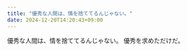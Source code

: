 ```yaml
---
title: "優秀な人間は、情を捨ててるんじゃない。"
date: 2024-12-20T14:20:43+09:00
---
```

優秀な人間は、情を捨ててるんじゃない。
優秀を求めただけだ。
